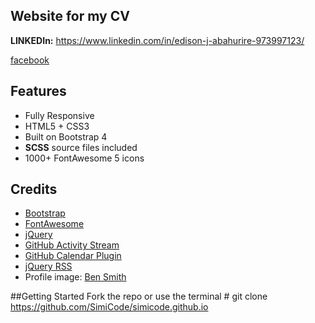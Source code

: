 ## Website for my CV

**LINKEDIn:** https://www.linkedin.com/in/edison-j-abahurire-973997123/

[facebook](https://www.facebook.com/abahedison)	


## Features
-  Fully Responsive
-  HTML5 + CSS3
-  Built on Bootstrap 4
-  **SCSS** source files included
-  1000+ FontAwesome 5 icons

## Credits
- [Bootstrap](http://getbootstrap.com/)
- [FontAwesome](http://fortawesome.github.io/Font-Awesome/)
- [jQuery](http://jquery.com/)
- [GitHub Activity Stream](http://caseyscarborough.com/projects/github-activity/)
- [GitHub Calendar Plugin](https://github.com/IonicaBizau/github-calendar)
- [jQuery RSS](https://github.com/sdepold/jquery-rss)
- Profile image: [Ben Smith](https://www.flickr.com/photos/dotbenjamin/2577394151)

##Getting Started
Fork the repo or
use the terminal 
        # git clone https://github.com/SimiCode/simicode.github.io
